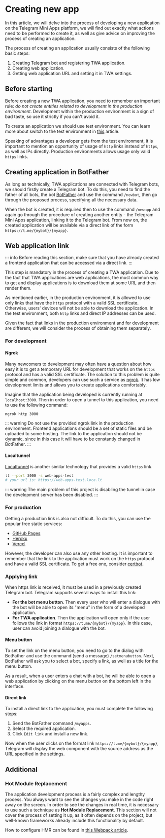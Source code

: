 # Creating new app

In this article, we will delve into the process of developing a new application on the Telegram Mini
Apps platform, we will find out exactly what actions need to be performed to create it, as well as
give advice on improving the process of creating an application.

The process of creating an application usually consists of the following basic steps:

1. Creating Telegram bot and registering TWA application.
2. Creating web application.
3. Getting web application URL and setting it in TWA settings.

## Before starting

Before creating a new TWA application, you need to remember an important rule: _do not create
entities related to development in the production environment_. Development within the production
environment is a sign of bad taste, so use it strictly if you can't avoid it.

To create an application we should use test environment. You can learn more about switch to the test
environment in [this](../test-environment.md) article.

Speaking of advantages a developer gets from the test environment, it is important to mention an
opportunity of usage of `http` links instead of `https`, as well as IPs directly. Production
environments allows usage only valid `https` links.

## Creating application in BotFather

As long as technically, TWA applications are connected with Telegram bots, we should firstly create
a Telegram bot. To do this, you need to find the father of all bots, the
bot [BotFather](https://t.me/botfather) and use the command `/newbot`, then go through the proposed
process, specifying all the necessary data.

When the bot is created, it is required then to use the command `/newapp` and again go through the
procedure of creating another entity - the Telegram Mini Apps application, linking it to the
Telegram bot. From now on, the created application will be available via a direct link of the
form `https://t.me/{mybot}/{myapp}`.

## Web application link

::: info
Before reading this section, make sure that you have already created a frontend application
that can be accessed via a direct link.
:::

This step is mandatory in the process of creating a TWA application. Due to the fact that TWA
applications are web applications, the most common way to get and display applications is to
download them at some URL and then render them.

As mentioned earlier, in the production environment, it is allowed to use only links that have
the `https` protocol with a valid SSL certificate. Otherwise, users' devices will not be able to
download the application. In the test environment, both `http` links and direct IP addresses can be
used.

Given the fact that links in the production environment and for development are different, we will
consider the process of obtaining them separately.

### For development

#### Ngrok

Many newcomers to development may often have a question about how easy it is to get a temporary URL
for development that works on the `https` protocol and has a valid SSL certificate. The solution to
this problem is quite simple and common, developers can use such a service
as [ngrok](https://ngrok.com/). It has low development limits and allows you to create applications
comfortably.

Imagine that the application being developed is currently running at `localhost:3000`. Then in order
to open a tunnel to this application, you need to use the following command:

```bash
ngrok http 3000
```

::: warning
Do not use the provided ngrok link in the production environment. Frontend applications should be a
set of static files and be uploaded to some hosting. The link to the application should not be
dynamic, since in this case it will have to be constantly changed in BotFather.
:::

#### Localtunnel

[Localtunnel](https://github.com/localtunnel/localtunnel) is another similar technology that
provides a valid `https` link.

```bash
lt --port 3000 -s web-apps-test
# your url is: https://web-apps-test.loca.lt
```

::: warning
The main problem of this project is disabling the tunnel in case the development server has been
disabled.
:::

### For production

Getting a production link is also not difficult. To do this, you can use the popular free static
services:

- [GitHub Pages](https://pages.github.com/)
- [Heroku](https://www.heroku.com/)
- [Vercel](https://vercel.com/)

However, the developer can also use any other hosting. It is important to remember that the link to
the application must work on the `https` protocol and have a valid SSL certificate. To get a free
one, consider [certbot](https://certbot.eff.org/pages/about).

### Applying link

When https link is received, it must be used in a previously created Telegram bot. Telegram
supports several ways to install this link:

- **For the bot menu button**. Then every user who will enter a dialogue with the bot will be able
  to open its "menu" in the form of a developed application.
- **For TWA application**. Then the application will open only if the user
  follows the link in format `https://t.me/{mybot}/{myapp}`. In this case, user can avoid joining
  a dialogue with the bot.

#### Menu button

To set the link on the menu button, you need to go to the dialog with BotFather and use
the command (send a message) `/setmenubutton`. Next, BotFather will ask you to select a bot, specify
a link, as well as a title for the menu button.

As a result, when a user enters a chat with a bot, he will be able to open a web application by
clicking on the menu button on the bottom left in the interface.

#### Direct link

To install a direct link to the application, you must complete the following steps:

1. Send the BotFather command `/myapps`.
2. Select the required application.
3. Click `Edit link` and install a new link.

Now when the user clicks on the format link `https://t.me/{mybot}/{myapp}`, Telegram
will display the web component with the source address as the URL specified in the settings.

## Additional

### Hot Module Replacement

The application development process is a fairly complex and lengthy process. You always want to see
the changes you make in the code right away on the screen. In order to see the changes in real time,
it is necessary to use such a technique as **Hot Module Replacement**. This section will not cover
the process of setting it up, as it often depends on the project, but well-known frameworks already
include this functionality by default.

How to configure HMR can be found
in [this Webpack article](https://webpack.js.org/guides/hot-module-replacement/).

[//]: # (## Заключение)

[//]: # ()

[//]: # (Этого вполне достаточно для того, чтобы создать свое первое приложение TWA.)

[//]: # (Тем не менее, данный гайд не покрывает все особенности платформы, а лишь)

[//]: # (помогает избежать бесполезной траты времени на базовые и простые проблемы.)

[//]: # (## Debugging application)

[//]: # ()

[//]: # (As long as Web Apps are web applications, and they are opened in some native)

[//]: # (components &#40;not in browser&#41;, we are not allowed to debug them in common way as)

[//]: # (we do it in browser applications until some additional actions are done.)

[//]: # ()

[//]: # (To enable debug mode in native application follow)

[//]: # ([official documentation]&#40;https://core.telegram.org/bots/webapps#debug-mode-for-web-apps&#41;)

[//]: # (.)